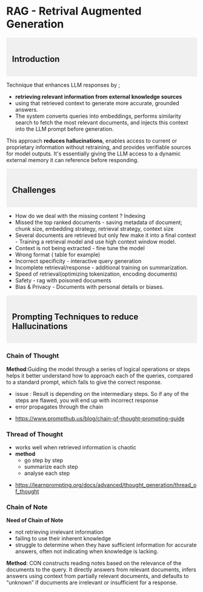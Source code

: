 # RAG - Retrival Augmented Generation

<div style="background-color: #f0f0f0; padding: 15px;">
<strong><h2>Introduction</h2></strong>
</div>

Technique that enhances LLM responses by ; 
 - **retrieving relevant information from external knowledge sources**
 - using that retrieved context to generate more accurate, grounded answers.
 - The system converts queries into embeddings, performs similarity search to fetch the most relevant documents, and injects this context into the LLM prompt before generation.

This approach **reduces hallucinations**, enables access to current or proprietary information without retraining, and provides verifiable sources for model outputs. It's essentially giving the LLM access to a dynamic external memory it can reference before responding.

<div style="background-color: #f0f0f0; padding: 15px;">
<strong><h2>Challenges</h2></strong>
</div>

 - How do we deal with the missing content ? Indexing
 - Missed the top ranked documents - saving metadata of document; chunk size, embedding strategy, retrieval strategy, context size
 - Several documents are retrieved but only few make it into a final context - Training a retrieval model and use high context window model.
 - Context is not being extracted - fine tune the model
 - Wrong format ( table for example)
 - Incorrect specificity - interactive query generation
 - Incomplete retrieval/response - additional training on summarization.
 - Speed of retrieval(optimizing tokenization, encoding documents)
 - Safety - rag with poisoned documents
 - Bias & Privacy - Documents with personal details or biases. 


<div style="background-color: #f0f0f0; padding: 15px;">
<strong><h2>Prompting Techniques to reduce Hallucinations</h2></strong>
</div>

### Chain of Thought 

**Method**:Guiding the model through a series of logical operations or steps helps it better understand how to approach each of the queries, compared to a standard prompt, which fails to give the correct response. 
 - issue : Result is depending on the intermediary steps. So if any of the steps are flawed, you will end up with incorrect response
 - error propagates through the chain

   
* https://www.prompthub.us/blog/chain-of-thought-prompting-guide


### Thread of Thought 
 - works well when retrieved information is chaotic
 - **method**
   - go step by step
   - summarize each step
   - analyse each step
   
* https://learnprompting.org/docs/advanced/thought_generation/thread_of_thought

### Chain of Note
**Need of Chain of Note**
 - not retrieving irrelevant information
 - failing to use their inherent knowledge
 - struggle to determine when they have sufficient information for accurate answers, often not indicating when knowledge is lacking.

**Method**: 
CON constructs reading notes based on the relevance of the documents to the query. It directly answers from relevant documents, infers answers using context from partially relevant documents, and defaults to “unknown” if documents are irrelevant or insufficient for a response.


